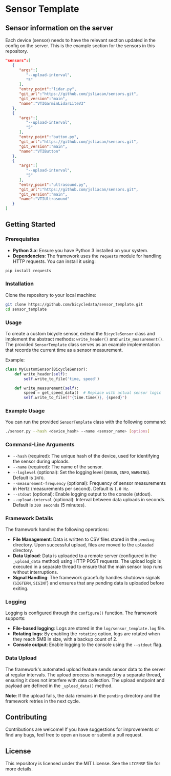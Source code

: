 # Sensor Template

## Sensor information on the server

Each device (sensor) needs to have the relevant section updated in the config on the server. This is the example section for the sensors in this repository.

```json
"sensors":[
   {
      "args":[
         "--upload-interval",
         "5"
      ],
      "entry_point":"lidar.py",
      "git_url":"https://github.com/jsliacan/sensors.git",
      "git_version":"main",
      "name":"VTIGarminLidarLiteV3"
   },
   {
      "args":[
         "--upload-interval",
         "5"
      ],
      "entry_point":"button.py",
      "git_url":"https://github.com/jsliacan/sensors.git",
      "git_version":"main",
      "name":"VTIButton"
   },
   {
      "args":[
         "--upload-interval",
         "5"
      ],
      "entry_point":"ultrasound.py",
      "git_url":"https://github.com/jsliacan/sensors.git",
      "git_version":"main",
      "name":"VTIUltrasound"
   }
]
```

## Getting Started

### Prerequisites

- **Python 3.x**: Ensure you have Python 3 installed on your system.
- **Dependencies**: The framework uses the `requests` module for
  handling HTTP requests. You can install it using:

```bash
pip install requests
```

### Installation

Clone the repository to your local machine:

```bash
git clone https://github.com/bicycledata/sensor_template.git
cd sensor_template
```

### Usage

To create a custom bicycle sensor, extend the `BicycleSensor` class
and implement the abstract methods: `write_header()` and
`write_measurement()`. The provided `SensorTemplate` class serves as
an example implementation that records the current time as a sensor
measurement.

Example:

```python
class MyCustomSensor(BicycleSensor):
    def write_header(self):
        self.write_to_file('time, speed')

    def write_measurement(self):
        speed = get_speed_data()  # Replace with actual sensor logic
        self.write_to_file(f"{time.time()}, {speed}")
```

### Example Usage

You can run the provided `SensorTemplate` class with the following
command:

```bash
./sensor.py --hash <device_hash> --name <sensor_name> [options]
```

### Command-Line Arguments

- `--hash` (required): The unique hash of the device, used for
  identifying the sensor during uploads.
- `--name` (required): The name of the sensor.
- `--loglevel` (optional): Set the logging level (`DEBUG`, `INFO`,
  `WARNING`). Default is `INFO`.
- `--measurement-frequency` (optional): Frequency of sensor
  measurements in Hertz (measurements per second). Default is `1.0
  Hz`.
- `--stdout` (optional): Enable logging output to the console
  (stdout).
- `--upload-interval` (optional): Interval between data uploads in
  seconds. Default is `300 seconds` (5 minutes).

### Framework Details

The framework handles the following operations:

- **File Management**: Data is written to CSV files stored in the
  `pending` directory. Upon successful upload, files are moved to the
  `uploaded` directory.
- **Data Upload**: Data is uploaded to a remote server (configured in
  the `_upload_data` method) using HTTP POST requests. The upload
  logic is executed in a separate thread to ensure that the main
  sensor loop runs without interruptions.
- **Signal Handling**: The framework gracefully handles shutdown
  signals (`SIGTERM`, `SIGINT`) and ensures that any pending data is
  uploaded before exiting.

### Logging

Logging is configured through the `configure()` function. The
framework supports:

- **File-based logging**: Logs are stored in the
  `log/sensor_template.log` file.
- **Rotating logs**: By enabling the `rotating` option, logs are
  rotated when they reach 5MB in size, with a backup count of 2.
- **Console output**: Enable logging to the console using the
  `--stdout` flag.

### Data Upload

The framework's automated upload feature sends sensor data to the
server at regular intervals. The upload process is managed by a
separate thread, ensuring it does not interfere with data collection.
The upload endpoint and payload are defined in the `_upload_data()`
method.

**Note**: If the upload fails, the data remains in the `pending`
directory and the framework retries in the next cycle.

## Contributing

Contributions are welcome! If you have suggestions for improvements or
find any bugs, feel free to open an issue or submit a pull request.

## License

This repository is licensed under the MIT License. See the `LICENSE` file for more details.
